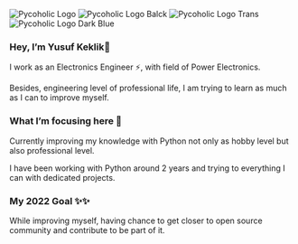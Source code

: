 ![Pycoholic Logo](https://user-images.githubusercontent.com/33743193/161427866-68e3dc34-1f31-40b0-b137-a31693d28e10.png)
![Pycoholic Logo Balck ](https://user-images.githubusercontent.com/33743193/161427944-91e145c5-eaf7-4fe8-8b16-751b3f2f6c71.png)
![Pycoholic Logo Trans](https://user-images.githubusercontent.com/33743193/161428032-9bcaddeb-2ea6-45e9-83ee-f79bfdb76aae.png)
![Pycoholic Logo Dark Blue](https://user-images.githubusercontent.com/33743193/161428170-6ec1d3fb-28f4-438f-92c8-bb3be4485880.png)

### Hey, I’m Yusuf Keklik👋

I work as an Electronics Engineer ⚡, with field of Power Electronics.

Besides, engineering level of professional life, I am trying to learn as much as I can to improve myself.


### What I’m focusing here 🔭

Currently improving my knowledge with Python not only as hobby level but also professional level.

I have been working with Python around 2 years and trying to everything I can with dedicated projects.


### My 2022 Goal ✨✨

While improving myself, having chance to get closer to open source community and contribute to be part of it.


<!--
**keklikyusuf/keklikyusuf** is a ✨ _special_ ✨ repository because its `README.md` (this file) appears on your GitHub profile.

Here are some ideas to get you started:

- 🔭 I’m currently working on ...
- 🌱 I’m currently learning ...
- 👯 I’m looking to collaborate on ...
- 🤔 I’m looking for help with ...
- 💬 Ask me about ...
- 📫 How to reach me: ...
- 😄 Pronouns: ...
- ⚡ Fun fact: ...
-->
